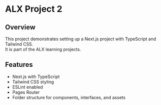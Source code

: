 # ALX Project 2

## Overview
This project demonstrates setting up a Next.js project with TypeScript and Tailwind CSS.  
It is part of the ALX learning projects.

## Features
- Next.js with TypeScript
- Tailwind CSS styling
- ESLint enabled
- Pages Router
- Folder structure for components, interfaces, and assets
